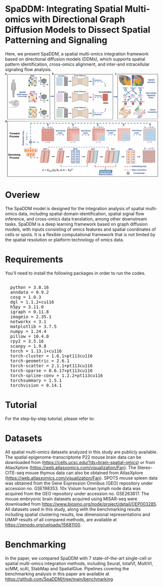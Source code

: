 # SpaDDM: Integrating Spatial Multi-omics with Directional Graph Diffusion Models to Dissect Spatial Patterning and Signaling
Here, we present SpaDDM, a spatial multi-omics integration framework based on directional diffusion models (DDMs), which supports spatial pattern identification, cross-omics alignment, and inter-and intracellular signaling flow analysis.
![SpaDDM workflow](https://github.com/WHY-17/SpaDDM/blob/main/SpaDDM%20workflow.jpg)
# Overiew
The SpaDDM model is designed for the integration analysis of spatial multi-omics data, including spatial domain identification, spatial signal flow inference, and cross-omics data translation, among other downstream tasks. SpaDDM is a deep learning framework based on graph diffusion models, with inputs consisting of omics features and spatial coordinates of cells or spots. It is a flexible computational framework that is not limited by the spatial resolution or platform technology of omics data. 
# Requirements
You'll need to install the following packages in order to run the codes.
<pre lang="markdown"> 
  python = 3.8.16
  anndata = 0.9.2
  cosg = 1.0.3
  dgl = 1.1.2+cu116
  h5py = 3.11.0
  igraph = 0.11.8
  imageio = 2.35.1
  networkx = 3.1
  matplotlib = 3.7.5
  numpy = 1.24.4
  pillow = 10.4.0
  rpy2 = 3.5.16
  scanpy = 1.9.8
  torch = 1.13.1+cu116
  torch-cluster = 1.6.1+pt113cu116
  torch-geometric = 2.6.1
  torch-scatter = 2.1.1+pt113cu116
  torch-sparse = 0.6.17+pt113cu116
  torch-spline-conv = 1.2.2+pt113cu116
  torchsummary = 1.5.1
  torchvision = 0.14.1  </pre>
# Tutorial
For the step-by-step tutorial, please refer to:
# Datasets
All spatial multi-omics datasets analyzed in this study are publicly available. The spatial epigenome-transcriptome P22 mouse brain data can be downloaded from (https://cells.ucsc.edu/?ds=brain-spatial-omics) or from AtlasXplore (https://web.atlasxomics.com/visualization/Fan). The Stereo-CITE-seq mouse thymus data can also be obtained from AtlasXplore (https://web.atlasxomics.com/visualization/Fan). SPOTS mouse spleen data was obtained from the Gene Expression Omnibus (GEO) repository under accession no. GSE198353. 10x Visium human lymph node data was acquired from the GEO repository under accession no. GSE263617. The mouse embryonic brain datasets acquired using MISAR-seq were downloaded from https://www.biosino.org/node/project/detail/OEP003285. All datasets used in this study, along with the benchmarking results including spatial clustering results, low dimensional representations and UMAP results of all compared methods, are available at https://zenodo.org/uploads/15681100.
# Benchmarking
In the paper, we compared SpaDDM with 7 state-of-the-art single-cell or spatial multi-omics integration methods, including Seurat, totalVI, MultiVI, scMM, scAI, StabMap and SpatialGlue. Pipelines covering the benchmarking analysis in this paper are available at https://github.com/SpaDDM/tree/main/benchmarking.
# 
